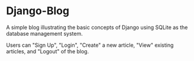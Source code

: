 # Django-Blog
A simple blog illustrating the basic concepts of Django using SQLite as the database management system.

Users can "Sign Up", "Login", "Create" a new article, "View" existing articles, and "Logout" of the blog.
